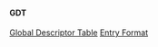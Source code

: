 #### GDT
[Global Descriptor Table](https://wiki.osdev.org/Global_Descriptor_Table)
[Entry Format](https://www.sandpile.org/x86/desc.htm)